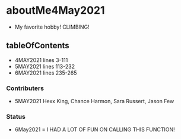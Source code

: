 # aboutMe4May2021
  - My favorite hobby! CLIMBING!

## tableOfContents
  - 4MAY2021 lines 3-111
  - 5MAY2021 lines 113-232
  - 6MAY2021 lines 235-265

### Contributers
  - 5MAY2021 Hexx King, Chance Harmon, Sara Russert, Jason Few

### Status
  - 6May2021 = I HAD A LOT OF FUN ON CALLING THIS FUNCTION!
